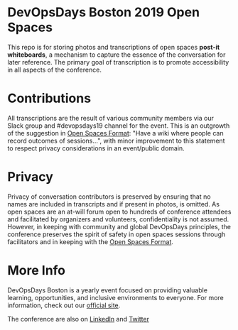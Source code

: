 # DevOpsDays Boston 2019 Open Spaces

This repo is for storing photos and transcriptions of open spaces **post-it whiteboards**, a mechanism to capture the essence of the conversation for later reference. The primary goal of transcription is to promote accessibility in all aspects of the conference.


# Contributions

All transcriptions are the result of various community members via our Slack group and #devopsdays19 channel for the event. This is an outgrowth of the suggestion in [Open Spaces Format](https://devopsdays.org/open-space-format/): "Have a wiki where people can record outcomes of sessions...", with minor improvement to this statement to respect privacy considerations in an event/public domain.

# Privacy

Privacy of conversation contributors is preserved by ensuring that no names are included in transcripts and if present in photos, is omitted. As open spaces are an at-will forum open to hundreds of conference attendees and facilitated by organizers and volunteers, confidentiality is not assumed. However, in keeping with community and global DevOpsDays principles, the conference preserves the spirit of safety in open spaces sessions through facilitators and in keeping with the [Open Spaces Format](https://devopsdays.org/open-space-format/).

# More Info

DevOpsDays Boston is a yearly event focused on providing valuable learning, opportunities, and inclusive environments to everyone. For more information, check out our [official site](https://devopsdays.org/events/2019-boston/welcome/).

The conference are also on [LinkedIn](https://www.linkedin.com/company/28598616) and [Twitter](https://twitter.com/devopsdaysbos)
